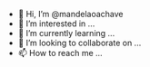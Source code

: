 - 👋 Hi, I’m @mandelaoachave
- 👀 I’m interested in ...
- 🌱 I’m currently learning ...
- 💞️ I’m looking to collaborate on ...
- 📫 How to reach me ...

<!---
mandelaoachave/mandelaoachave is a ✨ special ✨ repository because its `README.md` (this file) appears on your GitHub profile.
You can click the Preview link to take a look at your changes.
--->

